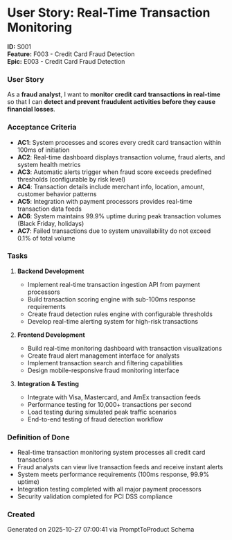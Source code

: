 # User Story: Real-Time Transaction Monitoring
**ID:** S001  
**Feature:** F003 - Credit Card Fraud Detection  
**Epic:** E003 - Credit Card Fraud Detection  

### User Story
As a **fraud analyst**, I want to **monitor credit card transactions in real-time** so that I can **detect and prevent fraudulent activities before they cause financial losses**.

### Acceptance Criteria
- **AC1**: System processes and scores every credit card transaction within 100ms of initiation
- **AC2**: Real-time dashboard displays transaction volume, fraud alerts, and system health metrics
- **AC3**: Automatic alerts trigger when fraud score exceeds predefined thresholds (configurable by risk level)
- **AC4**: Transaction details include merchant info, location, amount, customer behavior patterns
- **AC5**: Integration with payment processors provides real-time transaction data feeds
- **AC6**: System maintains 99.9% uptime during peak transaction volumes (Black Friday, holidays)
- **AC7**: Failed transactions due to system unavailability do not exceed 0.1% of total volume

### Tasks
1. **Backend Development**
   - Implement real-time transaction ingestion API from payment processors
   - Build transaction scoring engine with sub-100ms response requirements
   - Create fraud detection rules engine with configurable thresholds
   - Develop real-time alerting system for high-risk transactions

2. **Frontend Development**
   - Build real-time monitoring dashboard with transaction visualizations
   - Create fraud alert management interface for analysts
   - Implement transaction search and filtering capabilities
   - Design mobile-responsive fraud monitoring interface

3. **Integration & Testing**
   - Integrate with Visa, Mastercard, and AmEx transaction feeds
   - Performance testing for 10,000+ transactions per second
   - Load testing during simulated peak traffic scenarios
   - End-to-end testing of fraud detection workflow

### Definition of Done
- Real-time transaction monitoring system processes all credit card transactions
- Fraud analysts can view live transaction feeds and receive instant alerts
- System meets performance requirements (100ms response, 99.9% uptime)
- Integration testing completed with all major payment processors
- Security validation completed for PCI DSS compliance

### Created
Generated on 2025-10-27 07:00:41 via PromptToProduct Schema

